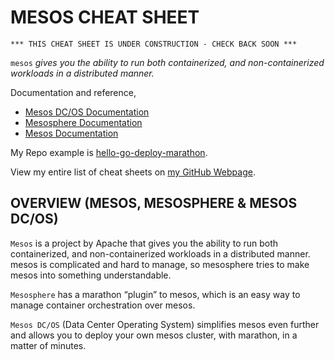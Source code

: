 # MESOS CHEAT SHEET

```
*** THIS CHEAT SHEET IS UNDER CONSTRUCTION - CHECK BACK SOON ***
```

`mesos` _gives you the ability to run both containerized,
and non-containerized workloads in a distributed manner._

Documentation and reference,

* [Mesos DC/OS Documentation](https://dcos.io/)
* [Mesosphere Documentation](https://mesosphere.com/)
* [Mesos Documentation](http://mesos.apache.org/)

My Repo example is
[hello-go-deploy-marathon](https://github.com/JeffDeCola/hello-go-deploy-marathon).

View my entire list of cheat sheets on
[my GitHub Webpage](https://jeffdecola.github.io/my-cheat-sheets/).

## OVERVIEW (MESOS, MESOSPHERE & MESOS DC/OS)

`Mesos` is a project by Apache that gives you the
ability to run both containerized, and non-containerized
workloads in a distributed manner.
mesos is complicated and hard to manage, so mesosphere 
tries to make mesos into something understandable.

`Mesosphere` has a marathon “plugin” to mesos, which is an
easy way to manage container orchestration over mesos.

`Mesos DC/OS` (Data Center Operating System) simplifies mesos
even further and allows you to deploy your own mesos cluster,
with marathon, in a matter of minutes.